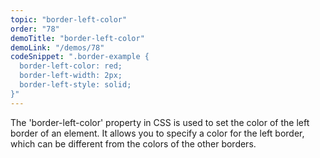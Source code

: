 ```yaml
---
topic: "border-left-color"
order: "78"
demoTitle: "border-left-color"
demoLink: "/demos/78"
codeSnippet: ".border-example {
  border-left-color: red;
  border-left-width: 2px;
  border-left-style: solid;
}"
---
```


The 'border-left-color' property in CSS is used to set the color of the left border of an element. It allows you to specify a color for the left border, which can be different from the colors of the other borders.
<br />
